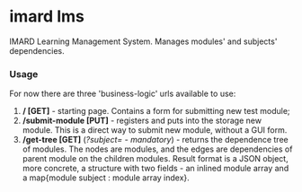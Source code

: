 # imard lms

IMARD Learning Management System. Manages modules' and subjects' dependencies.

### Usage

For now there are three 'business-logic' urls available to use:

1. **/ [GET]** - starting page. Contains a form for submitting new test module;
2. **/submit-module [PUT]** - registers and puts into the storage new module. This is a direct way to submit new module, without a GUI form.
3. **/get-tree [GET]** (*?subject=<subjectName> - mandatory*) - returns the dependence tree of modules. The nodes are modules, and the edges are dependencies of parent module on the children modules. Result format is a JSON object, more concrete, a structure with two fields - an inlined module array and a map{module subject : module array index}.
